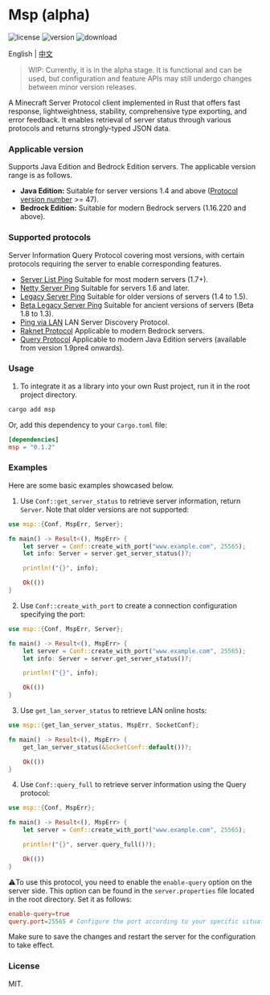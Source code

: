 # Msp (alpha)

![license](https://flat.badgen.net/badge/license/MIT/blue) ![version](https://flat.badgen.net/crates/v/msp) ![download](https://flat.badgen.net/crates/d/msp)

<p>English | <a href="README_ZH.md">中文</a></p>

> WIP: Currently, it is in the alpha stage. It is functional and can be used, but configuration and feature APIs may still undergo changes between minor version releases.

A Minecraft Server Protocol client implemented in Rust that offers fast response, lightweightness, stability, comprehensive type exporting, and error feedback. It enables retrieval of server status through various protocols and returns strongly-typed JSON data.

### Applicable version

Supports Java Edition and Bedrock Edition servers. The applicable version range is as follows.

- **Java Edition:** Suitable for server versions 1.4 and above ([Protocol version number](https://wiki.vg/Protocol_version_numbers) >= 47).
- **Bedrock Edition:** Suitable for modern Bedrock servers (1.16.220 and above).

### Supported protocols

Server Information Query Protocol covering most versions, with certain protocols requiring the server to enable corresponding features.

- [Server List Ping](https://wiki.vg/Server_List_Ping) Suitable for most modern servers (1.7+).
- [Netty Server Ping](https://wiki.vg/Server_List_Ping#1.6) Suitable for servers 1.6 and later.
- [Legacy Server Ping](https://wiki.vg/Server_List_Ping#1.4_to_1.5) Suitable for older versions of servers (1.4 to 1.5).
- [Beta Legacy Server Ping](https://wiki.vg/Server_List_Ping#Beta_1.8_to_1.3) Suitable for ancient versions of servers (Beta 1.8 to 1.3).
- [Ping via LAN](https://wiki.vg/Server_List_Ping#Ping_via_LAN_.28Open_to_LAN_in_Singleplayer.29) LAN Server Discovery Protocol.
- [Raknet Protocol](https://wiki.vg/Raknet_Protocol) Applicable to modern Bedrock servers.
- [Query Protocol](https://wiki.vg/Query) Applicable to modern Java Edition servers (available from version 1.9pre4 onwards).

### Usage

1. To integrate it as a library into your own Rust project, run it in the root project directory.

```bash
cargo add msp
```

Or, add this dependency to your `Cargo.toml` file:

```toml
[dependencies]
msp = "0.1.2"
```

### Examples

Here are some basic examples showcased below.

1. Use `Conf::get_server_status` to retrieve server information, return `Server`. Note that older versions are not supported:

```rust
use msp::{Conf, MspErr, Server};

fn main() -> Result<(), MspErr> {
    let server = Conf::create_with_port("www.example.com", 25565);
    let info: Server = server.get_server_status()?;

    println!("{}", info);

    Ok(())
}
```

2. Use `Conf::create_with_port` to create a connection configuration specifying the port:

```rust
use msp::{Conf, MspErr, Server};

fn main() -> Result<(), MspErr> {
    let server = Conf::create_with_port("www.example.com", 25565);
    let info: Server = server.get_server_status()?;

    println!("{}", info);

    Ok(())
}
```

3. Use `get_lan_server_status` to retrieve LAN online hosts:

```rust
use msp::{get_lan_server_status, MspErr, SocketConf};

fn main() -> Result<(), MspErr> {
    get_lan_server_status(&SocketConf::default())?;

    Ok(())
}
```

4. Use `Conf::query_full` to retrieve server information using the Query protocol:

```rust
use msp::{Conf, MspErr};

fn main() -> Result<(), MspErr> {
    let server = Conf::create_with_port("www.example.com", 25565);

    println!("{}", server.query_full()?);

    Ok(())
}
```

:warning:To use this protocol, you need to enable the `enable-query` option on the server side. This option can be found in the `server.properties` file located in the root directory. Set it as follows:

```toml
enable-query=true
query.port=25565 # Configure the port according to your specific situation
```

Make sure to save the changes and restart the server for the configuration to take effect.

### License

MIT.
